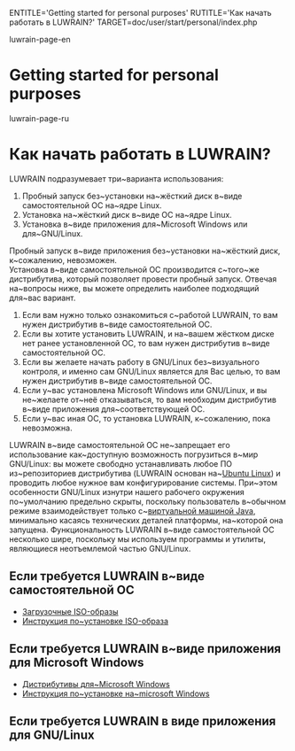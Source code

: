 
ENTITLE='Getting started for personal purposes'
RUTITLE='Как начать работать в LUWRAIN?'
TARGET=doc/user/start/personal/index.php

luwrain-page-en

# Getting started for personal purposes

luwrain-page-ru

# Как начать работать в LUWRAIN?

LUWRAIN подразумевает три~варианта использования:

1. Пробный запуск без~установки на~жёсткий диск в~виде самостоятельной ОС на~ядре Linux.
1. Установка на~жёсткий диск в~виде ОС на~ядре Linux.
1. Установка в~виде приложения для~Microsoft Windows или для~GNU/Linux.

Пробный запуск в~виде приложения без~установки на~жёсткий диск, к~сожалению, невозможен.  
Установка в~виде самостоятельной ОС производится с~того~же дистрибутива,
который позволяет провести пробный запуск.
Отвечая на~вопросы ниже, вы можете определить наиболее подходящий для~вас вариант. 

1. Если вам нужно только ознакомиться с~работой LUWRAIN, то 
вам нужен дистрибутив в~виде самостоятельной ОС.
1. Если вы хотите установить LUWRAIN, и на~вашем жёстком диске нет ранее установленной ОС, то
вам нужен дистрибутив в~виде самостоятельной ОС.
1. Если вы желаете начать работу в GNU/Linux без~визуального контроля, и именно сам GNU/Linux является для Вас целью,
то вам нужен дистрибутив в~виде самостоятельной ОС.
1. Если у~вас установлена Microsoft Windows или GNU/Linux,
и вы не~желаете от~неё отказываться, то вам необходим дистрибутив в~виде приложения для~соответствующей ОС.
1. Если у~вас иная ОС, то установка LUWRAIN, к~сожалению, пока невозможна.

LUWRAIN в~виде самостоятельной ОС не~запрещает его использование как~доступную возможность погрузиться в~мир GNU/Linux:
вы можете свободно устанавливать  любое ПО из~репозиториев дистрибутива
(LUWRAIN основан на~[Ubuntu Linux](http://ubuntu.com))
и проводить любое нужное вам конфигурирование системы.
При~этом особенности GNU/Linux изнутри нашего рабочего окружения по~умолчанию предельно скрыты,
поскольку пользователь в~обычном режиме взаимодействует только с~[виртуальной машиной Java](https://ru.wikipedia.org/wiki/Java_Virtual_Machine),
минимально касаясь технических деталей платформы, на~которой она запущена. 
Функциональность LUWRAIN в~виде самостоятельной ОС несколько шире, поскольку мы используем программы и утилиты,
являющиеся неотъемлемой частью GNU/Linux.

## Если требуется LUWRAIN в~виде самостоятельной ОС

* [Загрузочные ISO-образы](local:/download/iso/)
* [Инструкция по~установке ISO-образа](local:/doc/user/installation/iso/)

## Если требуется LUWRAIN в~виде приложения для Microsoft Windows

* [Дистрибутивы для~Microsoft Windows](local:/download/windows/)
* [Инструкция по~установке на~microsoft Windows](local:/doc/user/installation/windows/)

## Если требуется LUWRAIN в виде приложения для GNU/Linux



